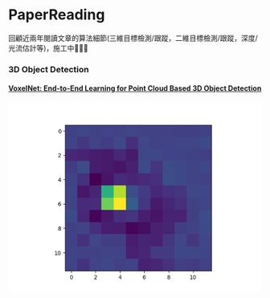 # PaperReading   
回顧近兩年閱讀文章的算法細節(三維目標檢測/跟蹤，二維目標檢測/跟蹤，深度/光流估計等)，施工中:star2::fire:😄   

### 3D Object Detection   

#### [VoxelNet: End-to-End Learning for Point Cloud Based 3D Object Detection](https://www.notion.so/VoxelNet-Paper-Analysis-CVPR-2018-7d86bdcccadf469e946e1d571b31a729?pvs=4)     

![](https://github.com/LeoZhiheng/PaperReading/blob/main/Paper%20Pipline/0.png)
